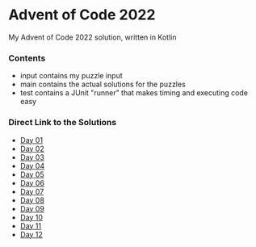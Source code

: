 # Advent of Code 2022 
My Advent of Code 2022 solution, written in Kotlin

### Contents
* input contains my puzzle input
* main contains the actual solutions for the puzzles
* test contains a JUnit "runner" that makes timing and executing code easy

### Direct Link to the Solutions

* [Day 01](https://github.com/DerSheppard/AoC2022/blob/main/src/main/kotlin/org/sheppard/aoc/Day01.kt)
* [Day 02](https://github.com/DerSheppard/AoC2022/blob/main/src/main/kotlin/org/sheppard/aoc/Day02.kt)
* [Day 03](https://github.com/DerSheppard/AoC2022/blob/main/src/main/kotlin/org/sheppard/aoc/Day03.kt)
* [Day 04](https://github.com/DerSheppard/AoC2022/blob/main/src/main/kotlin/org/sheppard/aoc/Day04.kt)
* [Day 05](https://github.com/DerSheppard/AoC2022/blob/main/src/main/kotlin/org/sheppard/aoc/Day05.kt)
* [Day 06](https://github.com/DerSheppard/AoC2022/blob/main/src/main/kotlin/org/sheppard/aoc/Day06.kt)
* [Day 07](https://github.com/DerSheppard/AoC2022/blob/main/src/main/kotlin/org/sheppard/aoc/Day07.kt)
* [Day 08](https://github.com/DerSheppard/AoC2022/blob/main/src/main/kotlin/org/sheppard/aoc/Day08.kt)
* [Day 09](https://github.com/DerSheppard/AoC2022/blob/main/src/main/kotlin/org/sheppard/aoc/Day09.kt)
* [Day 10](https://github.com/DerSheppard/AoC2022/blob/main/src/main/kotlin/org/sheppard/aoc/Day10.kt)
* [Day 11](https://github.com/DerSheppard/AoC2022/blob/main/src/main/kotlin/org/sheppard/aoc/Day11.kt)
* [Day 12](https://github.com/DerSheppard/AoC2022/blob/main/src/main/kotlin/org/sheppard/aoc/Day12.kt)